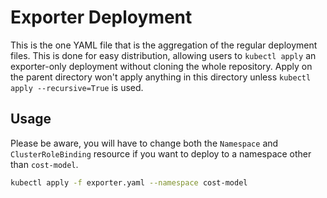 # Exporter Deployment

This is the one YAML file that is the aggregation of the regular deployment files. This is done for easy distribution, allowing users to `kubectl apply` an exporter-only deployment without cloning the whole repository. Apply on the parent directory won't apply anything in this directory unless `kubectl apply --recursive=True` is used.

## Usage

Please be aware, you will have to change both the `Namespace` and `ClusterRoleBinding` resource if you want to deploy to a namespace other than `cost-model`.

``` sh
kubectl apply -f exporter.yaml --namespace cost-model
```
